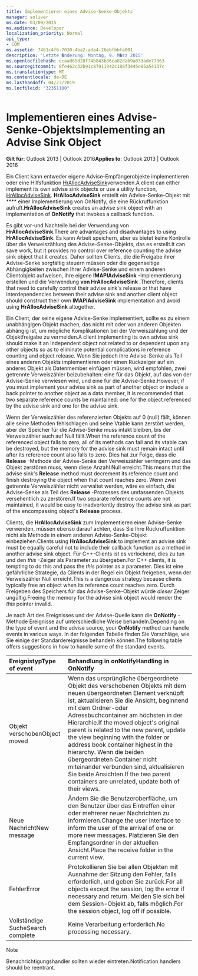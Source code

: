```yaml
---
title: Implementieren eines Advise-Senke-Objekts
manager: soliver
ms.date: 03/09/2015
ms.audience: Developer
localization_priority: Normal
api_type:
- COM
ms.assetid: 7461c4f6-7030-4ba2-ada4-26ebfbbfa001
description: 'Letzte �nderung: Montag, 9. M�rz 2015'
ms.openlocfilehash: ecaad65d28f74b843b86ca82dab9a833ade77363
ms.sourcegitcommit: 8fe462c32b91c87911942c188f3445e85a54137c
ms.translationtype: MT
ms.contentlocale: de-DE
ms.lasthandoff: 04/23/2019
ms.locfileid: "32351100"
---
```

# <a name="implementing-an-advise-sink-object"></a><span data-ttu-id="e32cf-103">Implementieren eines Advise-Senke-Objekts</span><span class="sxs-lookup"><span data-stu-id="e32cf-103">Implementing an Advise Sink Object</span></span>

  
  
<span data-ttu-id="e32cf-104">**Gilt für**: Outlook 2013 | Outlook 2016</span><span class="sxs-lookup"><span data-stu-id="e32cf-104">**Applies to**: Outlook 2013 | Outlook 2016</span></span> 
  
<span data-ttu-id="e32cf-105">Ein Client kann entweder eigene Advise-Empfängerobjekte implementieren oder eine Hilfsfunktion [HrAllocAdviseSink](hrallocadvisesink.md)verwenden.</span><span class="sxs-lookup"><span data-stu-id="e32cf-105">A client can either implement its own advise sink objects or use a utility function, [HrAllocAdviseSink](hrallocadvisesink.md).</span></span> <span data-ttu-id="e32cf-106">**HrAllocAdviseSink** erstellt ein Advise-Senke-Objekt mit \*\*\*\* einer Implementierung von OnNotify, die eine Rückruffunktion aufruft.</span><span class="sxs-lookup"><span data-stu-id="e32cf-106">**HrAllocAdviseSink** creates an advise sink object with an implementation of **OnNotify** that invokes a callback function.</span></span> 
  
<span data-ttu-id="e32cf-107">Es gibt vor-und Nachteile bei der Verwendung von **HrAllocAdviseSink**.</span><span class="sxs-lookup"><span data-stu-id="e32cf-107">There are advantages and disadvantages to using **HrAllocAdviseSink**.</span></span> <span data-ttu-id="e32cf-108">Es kann Arbeit speichern, aber es bietet keine Kontrolle über die Verweiszählung des Advise-Senke-Objekts, das es erstellt.</span><span class="sxs-lookup"><span data-stu-id="e32cf-108">It can save work, but it provides no control over reference counting the advise sink object that it creates.</span></span> <span data-ttu-id="e32cf-109">Daher sollten Clients, die die Freigabe ihrer Advise-Senke sorgfältig steuern müssen oder die gegenseitige Abhängigkeiten zwischen Ihrer Advise-Senke und einem anderen Clientobjekt aufweisen, ihre eigene **IMAPIAdviseSink** -Implementierung erstellen und die Verwendung **von HrAllocAdviseSink** .</span><span class="sxs-lookup"><span data-stu-id="e32cf-109">Therefore, clients that need to carefully control their advise sink's release or that have interdependencies between their advise sink and another client object should construct their own **IMAPIAdviseSink** implementation and avoid using **HrAllocAdviseSink** altogether.</span></span> 
  
<span data-ttu-id="e32cf-110">Ein Client, der seine eigene Advise-Senke implementiert, sollte es zu einem unabhängigen Objekt machen, das nicht mit oder von anderen Objekten abhängig ist, um mögliche Komplikationen bei der Verweiszählung und der Objektfreigabe zu vermeiden.</span><span class="sxs-lookup"><span data-stu-id="e32cf-110">A client implementing its own advise sink should make it an independent object not related to or dependent upon any other objects so as to eliminate potential complications in reference counting and object release.</span></span> <span data-ttu-id="e32cf-111">Wenn Sie jedoch ihre Advise-Senke als Teil eines anderen Objekts implementieren oder einen Rückzeiger auf ein anderes Objekt als Datenmember einfügen müssen, wird empfohlen, zwei getrennte Verweiszähler beizubehalten: eine für das Objekt, auf das von der Advise-Senke verwiesen wird, und eine für die Advise-Senke.</span><span class="sxs-lookup"><span data-stu-id="e32cf-111">However, if you must implement your advise sink as part of another object or include a back pointer to another object as a data member, it is recommended that two separate reference counts be maintained: one for the object referenced by the advise sink and one for the advise sink.</span></span> 
  
<span data-ttu-id="e32cf-112">Wenn der Verweiszähler des referenzierten Objekts auf 0 (null) fällt, können alle seine Methoden fehlschlagen und seine Vtable kann zerstört werden, aber der Speicher für die Advise-Senke muss intakt bleiben, bis der Verweiszähler auch auf Null fällt.</span><span class="sxs-lookup"><span data-stu-id="e32cf-112">When the reference count of the referenced object falls to zero, all of its methods can fail and its vtable can be destroyed, but the memory for the advise sink must remain intact until after its reference count also falls to zero.</span></span> <span data-ttu-id="e32cf-113">Dies hat zur Folge, dass die **Release** -Methode der Advise-Senke den Verweiszähler verringern und das Objekt zerstören muss, wenn diese Anzahl Null erreicht.</span><span class="sxs-lookup"><span data-stu-id="e32cf-113">This means that the advise sink's **Release** method must decrement its reference count and finish destroying the object when that count reaches zero.</span></span> <span data-ttu-id="e32cf-114">Wenn zwei getrennte Verweiszähler nicht verwaltet werden, wäre es einfach, die Advise-Senke als Teil des **Release** -Prozesses des umfassenden Objekts versehentlich zu zerstören.</span><span class="sxs-lookup"><span data-stu-id="e32cf-114">If two separate reference counts are not maintained, it would be easy to inadvertently destroy the advise sink as part of the encompassing object's **Release** process.</span></span> 
  
<span data-ttu-id="e32cf-115">Clients, die **HrAllocAdviseSink** zum Implementieren einer Advise-Senke verwenden, müssen ebenso darauf achten, dass Sie Ihre Rückruffunktion nicht als Methode in einem anderen Advise-Senke-Objekt einbeziehen.</span><span class="sxs-lookup"><span data-stu-id="e32cf-115">Clients using **HrAllocAdviseSink** to implement an advise sink must be equally careful not to include their callback function as a method in another advise sink object.</span></span> <span data-ttu-id="e32cf-116">Für C++-Clients ist es verlockend, dies zu tun und den _this_ -Zeiger als Parameter zu übergeben.</span><span class="sxs-lookup"><span data-stu-id="e32cf-116">For C++ clients, it is tempting to do this and pass the  _this_ pointer as a parameter.</span></span> <span data-ttu-id="e32cf-117">Dies ist eine gefährliche Strategie, da Clients in der Regel ein Objekt freigeben, wenn der Verweiszähler Null erreicht.</span><span class="sxs-lookup"><span data-stu-id="e32cf-117">This is a dangerous strategy because clients typically free an object when its reference count reaches zero.</span></span> <span data-ttu-id="e32cf-118">Durch Freigeben des Speichers für das Advise-Senke-Objekt würde _dieser_ Zeiger ungültig.</span><span class="sxs-lookup"><span data-stu-id="e32cf-118">Freeing the memory for the advise sink object would render the  _this_ pointer invalid.</span></span> 
  
<span data-ttu-id="e32cf-119">Je nach Art des Ereignisses und der Advise-Quelle kann die **OnNotify** -Methode Ereignisse auf unterschiedliche Weise behandeln.</span><span class="sxs-lookup"><span data-stu-id="e32cf-119">Depending on the type of event and the advise source, your **OnNotify** method can handle events in various ways.</span></span> <span data-ttu-id="e32cf-120">In der folgenden Tabelle finden Sie Vorschläge, wie Sie einige der Standardereignisse behandeln können.</span><span class="sxs-lookup"><span data-stu-id="e32cf-120">The following table offers suggestions in how to handle some of the standard events.</span></span> 
  
|<span data-ttu-id="e32cf-121">**Ereignistyp**</span><span class="sxs-lookup"><span data-stu-id="e32cf-121">**Type of event**</span></span>|<span data-ttu-id="e32cf-122">**Behandlung in onNotify**</span><span class="sxs-lookup"><span data-stu-id="e32cf-122">**Handling in OnNotify**</span></span>|
|:-----|:-----|
|<span data-ttu-id="e32cf-123">Objekt verschoben</span><span class="sxs-lookup"><span data-stu-id="e32cf-123">Object moved</span></span>  <br/> |<span data-ttu-id="e32cf-124">Wenn das ursprüngliche übergeordnete Objekt des verschobenen Objekts mit dem neuen übergeordneten Element verknüpft ist, aktualisieren Sie die Ansicht, beginnend mit dem Ordner-oder Adressbuchcontainer am höchsten in der Hierarchie.</span><span class="sxs-lookup"><span data-stu-id="e32cf-124">If the moved object's original parent is related to the new parent, update the view beginning with the folder or address book container highest in the hierarchy.</span></span> <span data-ttu-id="e32cf-125">Wenn die beiden übergeordneten Container nicht miteinander verbunden sind, aktualisieren Sie beide Ansichten.</span><span class="sxs-lookup"><span data-stu-id="e32cf-125">If the two parent containers are unrelated, update both of their views.</span></span>  <br/> |
|<span data-ttu-id="e32cf-126">Neue Nachricht</span><span class="sxs-lookup"><span data-stu-id="e32cf-126">New message</span></span>  <br/> |<span data-ttu-id="e32cf-127">Ändern Sie die Benutzeroberfläche, um den Benutzer über das Eintreffen einer oder mehrerer neuer Nachrichten zu informieren.</span><span class="sxs-lookup"><span data-stu-id="e32cf-127">Change the user interface to inform the user of the arrival of one or more new messages.</span></span> <span data-ttu-id="e32cf-128">Platzieren Sie den Empfangsordner in der aktuellen Ansicht.</span><span class="sxs-lookup"><span data-stu-id="e32cf-128">Place the receive folder in the current view.</span></span>  <br/> |
|<span data-ttu-id="e32cf-129">Fehler</span><span class="sxs-lookup"><span data-stu-id="e32cf-129">Error</span></span>  <br/> |<span data-ttu-id="e32cf-130">Protokollieren Sie bei allen Objekten mit Ausnahme der Sitzung den Fehler, falls erforderlich, und geben Sie zurück.</span><span class="sxs-lookup"><span data-stu-id="e32cf-130">For all objects except the session, log the error if necessary and return.</span></span> <span data-ttu-id="e32cf-131">Melden Sie sich bei dem Session-Objekt ab, falls möglich.</span><span class="sxs-lookup"><span data-stu-id="e32cf-131">For the session object, log off if possible.</span></span>  <br/> |
|<span data-ttu-id="e32cf-132">Vollständige Suche</span><span class="sxs-lookup"><span data-stu-id="e32cf-132">Search complete</span></span>  <br/> |<span data-ttu-id="e32cf-133">Keine Verarbeitung erforderlich.</span><span class="sxs-lookup"><span data-stu-id="e32cf-133">No processing necessary.</span></span>  <br/> |
   
> [!NOTE]
> <span data-ttu-id="e32cf-134">Benachrichtigungshandler sollten wieder eintreten.</span><span class="sxs-lookup"><span data-stu-id="e32cf-134">Notification handlers should be reentrant.</span></span> 
  

